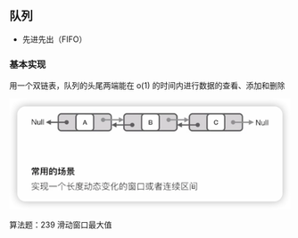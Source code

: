 ## 队列

- 先进先出（FIFO）

### 基本实现

用一个双链表，队列的头尾两端能在 o(1) 的时间内进行数据的查看、添加和删除


![](imgs/img_3.png)

算法题：239 滑动窗口最大值